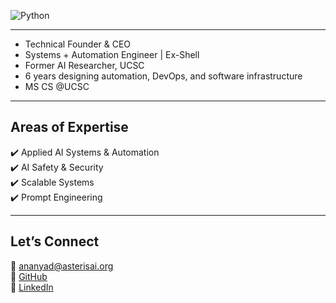 ![Python](https://img.shields.io/badge/Python-F7C1D9?style=flat&logo=python&logoColor=white)


---

- Technical Founder & CEO
- Systems + Automation Engineer | Ex-Shell  
- Former AI Researcher, UCSC  
- 6 years designing automation, DevOps, and software infrastructure  
- MS CS @UCSC 

---

  ## Areas of Expertise  

  ✔️ Applied AI Systems & Automation  
  ✔️ AI Safety & Security  
  ✔️ Scalable Systems  
  ✔️ Prompt Engineering

 
---

## Let’s Connect  

📧 [ananyad@asterisai.org](mailto:ananyad@asterisai.org)  
🔗 [GitHub](https://github.com/ananyadd)  
💼 [LinkedIn](https://www.linkedin.com/in/ananya-das-a3016059/)


